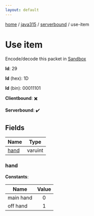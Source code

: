 ```yaml
---
layout: default
---
```


[home](/)  /  [java315](/protocol/java315)  /  [serverbound](/protocol/java315/serverbound)  /  use-item

# Use item

Encode/decode this packet in [Sandbox](../../../sandbox/java315#Serverbound.UseItem)

**Id**: 29

**Id** (hex): 1D

**Id** (bin): 00011101

**Clientbound**: ✖️

**Serverbound**: ✔️

## Fields

Name | Type
---|---
[hand](#hand) | varuint

### hand

**Constants**:

Name | Value
---|:---:
main hand | 0
off hand | 1
